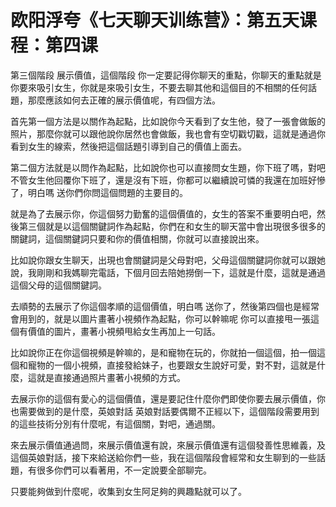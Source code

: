 # 欧阳浮夸《七天聊天训练营》：第五天课程：第四课

第三個階段 展示價值，這個階段 你一定要記得你聊天的重點，你聊天的重點就是你要來吸引女生，你就是來吸引女生，不要去聊其他和這個目的不相關的任何話題，那麼應該如何去正確的展示價值呢，有四個方法。

首先第一個方法是以關作為起點，比如說你今天看到了女生他，發了一張會做飯的照片，那麼你就可以跟他說你居然也會做飯，我也會有空切戳切戳，這就是通過你看到女生的線索，然後把這個話題引導到自己的價值上面去。

第二個方法就是以問作為起點，比如說你也可以直接問女生題，你下班了嗎，對吧 不管女生他回覆你下班了，還是沒有下班，你都可以繼續說可憐的我還在加班好慘了，明白嗎 送你們你問這個問題的主要目的。

就是為了去展示你，你這個努力勤奮的這個價值的，女生的答案不重要明白吧，然後第三個就是以這個關鍵詞作為起點，你們在和女生的聊天當中會出現很多很多的關鍵詞，這個關鍵詞只要和你的價值相關，你就可以直接說出來。

比如說你跟女生聊天，出現也會關鍵詞是父母對吧，父母這個關鍵詞你就可以跟她說，我剛剛和我媽聊完電話，下個月回去陪她撈倒一下，這就是什麼，這就是通過這個父母的這個關鍵詞。

去順勢的去展示了你這個孝順的這個價值，明白嗎 送你了，然後第四個也是經常會用到的，就是以圖片畫著小視頻作為起點，你可以幹嘛呢 你可以直接甩一張這個有價值的圖片，畫著小視頻甩給女生再加上一句話。

比如說你正在你這個視頻是幹嘛的，是和寵物在玩的，你就拍一個這個，拍一個這個和寵物的一個小視頻，直接發給妹子，也要跟女生說好可愛，對不對，這就是什麼，這就是直接通過照片畫著小視頻的方式。

去展示你的這個有愛心的這個價值，還是要記住什麼你們即使你要去展示價值，你也需要做到的是什麼，英娘對話 英娘對話要偶爾不正經以下，這個階段需要用到的這些技術分別有什麼呢，有這個關，對吧，通過關。

來去展示價值通過問，來展示價值還有說，來展示價值還有這個發善性思維義，及這個英娘對話，接下來給送給你們一些，我在這個階段會經常和女生聊到的一些話題，有很多你們可以看著用，不一定說要全部聊完。

只要能夠做到什麼呢，收集到女生阿足夠的興趣點就可以了。